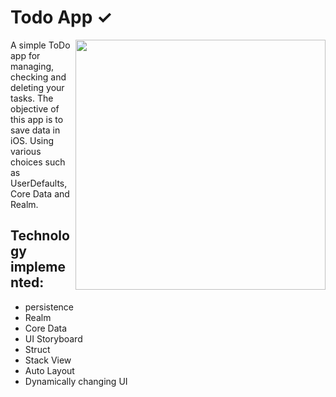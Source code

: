 # Todo App ✓
<img src="https://github.com/prosperevergreen/TodoApp-iOS13/blob/master/Documentation/Todo.gif" align="right" width="400" />

A simple ToDo app for managing, checking and deleting your tasks. The objective of this app is to save data in iOS. Using various choices such as UserDefaults, Core Data and Realm.

## Technology implemented:

* persistence
* Realm
* Core Data
* UI Storyboard
* Struct
* Stack View
* Auto Layout
* Dynamically changing UI
